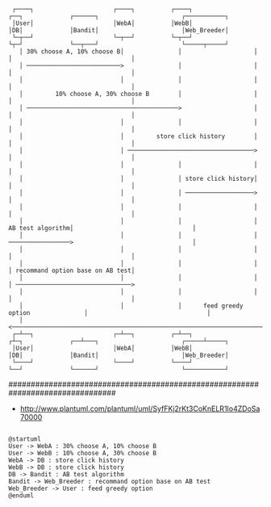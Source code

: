 
     ┌────┐                      ┌────┐          ┌────┐                ┌──┐             ┌──────┐                       ┌───────────┐
     │User│                      │WebA│          │WebB│                │DB│             │Bandit│                       │Web_Breeder│
     └─┬──┘                      └─┬──┘          └─┬──┘                └┬─┘             └──┬───┘                       └─────┬─────┘
       │ 30% choose A, 10% choose B│               │                    │                  │                                 │      
       │ ──────────────────────────>               │                    │                  │                                 │      
       │                           │               │                    │                  │                                 │      
       │         10% choose A, 30% choose B        │                    │                  │                                 │      
       │ ──────────────────────────────────────────>                    │                  │                                 │      
       │                           │               │                    │                  │                                 │      
       │                           │         store click history        │                  │                                 │      
       │                           │ ───────────────────────────────────>                  │                                 │      
       │                           │               │                    │                  │                                 │      
       │                           │               │ store click history│                  │                                 │      
       │                           │               │ ───────────────────>                  │                                 │      
       │                           │               │                    │                  │                                 │      
       │                           │               │                    │ AB test algorithm│                                 │      
       │                           │               │                    │ ─────────────────>                                 │      
       │                           │               │                    │                  │                                 │      
       │                           │               │                    │                  │ recommand option base on AB test│      
       │                           │               │                    │                  │ ────────────────────────────────>      
       │                           │               │                    │                  │                                 │      
       │                           │               │      feed greedy option               │                                 │      
       │ <────────────────────────────────────────────────────────────────────────────────────────────────────────────────────      
     ┌─┴──┐                      ┌─┴──┐          ┌─┴──┐                ┌┴─┐             ┌──┴───┐                       ┌─────┴─────┐
     │User│                      │WebA│          │WebB│                │DB│             │Bandit│                       │Web_Breeder│
     └────┘                      └────┘          └────┘                └──┘             └──────┘                       └───────────┘

################################################################################
- http://www.plantuml.com/plantuml/uml/SyfFKj2rKt3CoKnELR1Io4ZDoSa70000

<p><code>
@startuml
User -> WebA : 30% choose A, 10% choose B
User -> WebB : 10% choose A, 30% choose B
WebA -> DB : store click history
WebB -> DB : store click history
DB -> Bandit : AB test algorithm
Bandit -> Web_Breeder : recommand option base on AB test
Web_Breeder -> User : feed greedy option
@enduml
</code></p>
